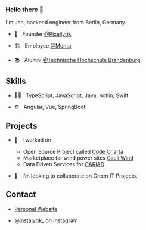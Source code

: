 ### Hello there 👋

I'm Jan, backend engineer from Berlin, Germany.

- 🧭 &nbsp; Founder [@Pixellyrik](https://pixellyrik.de)

- 🏗 &nbsp; Employee [@Monta](https://monta.com)

- 📚 &nbsp; Alumni [@Technische Hochschule Brandenburg](https://www.th-brandenburg.de/startseite/)

## Skills
- 👨‍💻  &nbsp; TypeScript, JavaScript, Java, Kotlin, Swift

- ⚙️  &nbsp; Angular, Vue, SpringBoot

## Projects

- 🔭 &nbsp; I worked on
  * Open Source Project called [Code Charta](https://github.com/MaibornWolff/codecharta)
  * Marketplace for wind power sites [Caeli Wind](https://www.caeli-wind.de/home)
  * Data Driven Services for [CARIAD](https://cariad.technology/)

- 👯 &nbsp; I’m looking to collaborate on Green IT Projects.

## Contact
- [Personal Website](http://jannr.de)

- [@instalyrik_](https://instagram.com/instalyrik_) on Instagram

<!--
**jannikr/jannikr** is a ✨ _special_ ✨ repository because its `README.md` (this file) appears on your GitHub profile.

Here are some ideas to get you started:

- 🔭 I’m currently working on ...
- 🌱 I’m currently learning ...
- 👯 I’m looking to collaborate on ...
- 🤔 I’m looking for help with ...
- 💬 Ask me about ...
- 📫 How to reach me: ...
- 😄 Pronouns: ...
- ⚡ Fun fact: ...
-->
